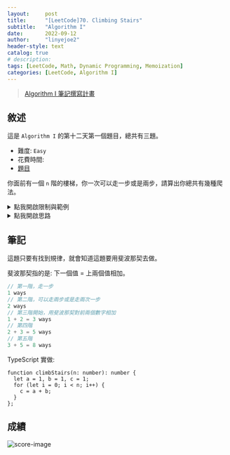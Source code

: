 ```yaml
---
layout:     post
title:      "[LeetCode]70. Climbing Stairs"
subtitle:   "Algorithm I"
date:       2022-09-12
author:     "linyejoe2"
header-style: text
catalog: true
# description: 
tags: [LeetCode, Math, Dynamic Programming, Memoization]
categories: [LeetCode, Algorithm I]
---
```


>[Algorithm I 筆記撰寫計畫](/2022/06/14/leetcode/Algorithm/Algorithm%20I/Starting-write-Algorithm-I-Note/)

## 敘述

這是 `Algorithm I` 的第十二天第一個題目，總共有三題。

+ 難度: `Easy`
+ 花費時間:
+ [題目](https://leetcode.com/problems/climbing-stairs/)

你面前有一個 `n` 階的樓梯，你一次可以走一步或是兩步，請算出你總共有幾種爬法。

<!--more-->

<details><summary>點我開啟限制與範例</summary>

**限制:**

-   `1 <= n <= 45`

**Example 1:**

<!-- ![example-image-1](https://assets.leetcode.com/uploads/2019/02/16/oranges.png) -->

```=
Input: n = 2
Output: 2
Explanation: There are two ways to climb to the top.
1. 1 step + 1 step
2. 2 steps
```

**Example 2:**

<!-- ![example-image-2](https://assets.leetcode.com/uploads/2021/04/24/01-2-grid.jpg) -->

```=
Input: n = 3
Output: 3
Explanation: There are three ways to climb to the top.
1. 1 step + 1 step + 1 step
2. 1 step + 2 steps
3. 2 steps + 1 step
```

</details>

<details><summary>點我開啟思路</summary>

<p class="text-h2"> 思路 </p>

DP 的重點就是找規律，所以通常我會先沙盤推演一波找規律，如果我沒有什麼想法的話。

下面是我沙盤推演 `test case` 從 1 ~ 6

```rust
1 // n = 1, count = 1
1
2 // n = 2, count = 2
11 2
3 // n = 3, count = 3
111 12 21
4 // n = 4, count = 5 從這步開始可以看出他有斐波那契的跡象
1111 211 121 112 22
5 // n = 5, count = 8
11111 2111 1211 1121 1112 221 212 122
6 // n = 6, count = 13
111111 21111 12111 11211 11121 11112 2211 2121 2112 1221 1122 1212 222
```

由上方沙盤推演就可以得出，答案就會等於對 n 做斐波那契。

</details>

## 筆記

這題只要有找到規律，就會知道這題要用斐波那契去做。

斐波那契指的是: 下一個值 = 上兩個值相加。

```rust
// 第一階，走一步
1 ways
// 第二階，可以走兩步或是走兩次一步
2 ways
// 第三階開始，用斐波那契對前兩個數字相加
1 + 2 = 3 ways
// 第四階
2 + 3 = 5 ways
// 第五階
3 + 5 = 8 ways
```

TypeScript 實做:

```TS=
function climbStairs(n: number): number {
  let a = 1, b = 1, c = 1;
  for (let i = 0; i < n; i++) {
    c = a + b;
  }
};
```

## 成績

![score-image](https://i.imgur.com/KYXTmMZ.png)

<!-- ##### 參考資料 -->

<!-- + [discuss](https://leetcode.com/problems/01-matrix/discuss/1369741/C%2B%2BJavaPython-BFS-DP-solutions-with-Picture-Clean-and-Concise-O(1)-Space) -->
